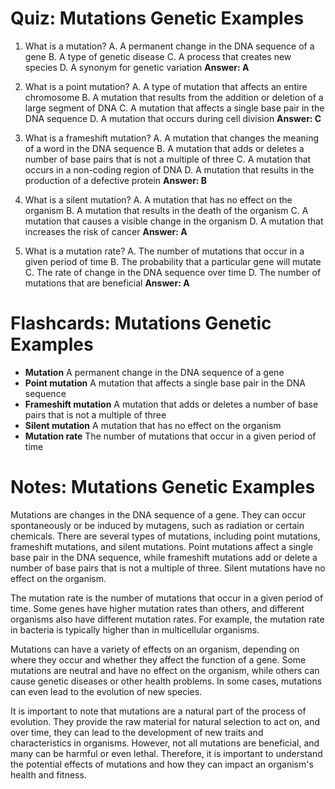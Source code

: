  # Quiz: Mutations Genetic Examples

1. What is a mutation?
   A. A permanent change in the DNA sequence of a gene
   B. A type of genetic disease
   C. A process that creates new species
   D. A synonym for genetic variation
   **Answer: A**

2. What is a point mutation?
   A. A type of mutation that affects an entire chromosome
   B. A mutation that results from the addition or deletion of a large segment of DNA
   C. A mutation that affects a single base pair in the DNA sequence
   D. A mutation that occurs during cell division
   **Answer: C**

3. What is a frameshift mutation?
   A. A mutation that changes the meaning of a word in the DNA sequence
   B. A mutation that adds or deletes a number of base pairs that is not a multiple of three
   C. A mutation that occurs in a non-coding region of DNA
   D. A mutation that results in the production of a defective protein
   **Answer: B**

4. What is a silent mutation?
   A. A mutation that has no effect on the organism
   B. A mutation that results in the death of the organism
   C. A mutation that causes a visible change in the organism
   D. A mutation that increases the risk of cancer
   **Answer: A**

5. What is a mutation rate?
   A. The number of mutations that occur in a given period of time
   B. The probability that a particular gene will mutate
   C. The rate of change in the DNA sequence over time
   D. The number of mutations that are beneficial
   **Answer: A**

# Flashcards: Mutations Genetic Examples

- **Mutation**
  A permanent change in the DNA sequence of a gene
- **Point mutation**
  A mutation that affects a single base pair in the DNA sequence
- **Frameshift mutation**
  A mutation that adds or deletes a number of base pairs that is not a multiple of three
- **Silent mutation**
  A mutation that has no effect on the organism
- **Mutation rate**
  The number of mutations that occur in a given period of time

# Notes: Mutations Genetic Examples

Mutations are changes in the DNA sequence of a gene. They can occur spontaneously or be induced by mutagens, such as radiation or certain chemicals. There are several types of mutations, including point mutations, frameshift mutations, and silent mutations. Point mutations affect a single base pair in the DNA sequence, while frameshift mutations add or delete a number of base pairs that is not a multiple of three. Silent mutations have no effect on the organism.

The mutation rate is the number of mutations that occur in a given period of time. Some genes have higher mutation rates than others, and different organisms also have different mutation rates. For example, the mutation rate in bacteria is typically higher than in multicellular organisms.

Mutations can have a variety of effects on an organism, depending on where they occur and whether they affect the function of a gene. Some mutations are neutral and have no effect on the organism, while others can cause genetic diseases or other health problems. In some cases, mutations can even lead to the evolution of new species.

It is important to note that mutations are a natural part of the process of evolution. They provide the raw material for natural selection to act on, and over time, they can lead to the development of new traits and characteristics in organisms. However, not all mutations are beneficial, and many can be harmful or even lethal. Therefore, it is important to understand the potential effects of mutations and how they can impact an organism's health and fitness.